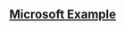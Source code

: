 ## [Microsoft Example](https://docs.microsoft.com/en-us/dotnet/csharp/programming-guide/concepts/async/)